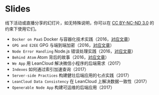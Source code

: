 # Slides

线下活动或直播分享的幻灯片，如无特殊说明，你可以在 [CC BY-NC-ND 3.0](https://creativecommons.org/licenses/by-nc-nd/3.0/cn/) 的约束下使用它们。

- `Docker on PaaS` Docker 与容器化技术实践（2016，[对应文章](https://jysperm.me/2016/08/docker-and-containerization/)）
- `GPG and E2EE` GPG 与端到端加密（2016，[对应文章](https://jysperm.me/2017/09/gpg-and-e2ee/)）
- `Node Error Handling` Node.js 错误处理实践（2016，[对应文章](https://jysperm.me/2016/10/nodejs-error-handling/)）
- `Behind Atom` Atom 背后的故事（2016，[对应文章](https://jysperm.me/2016/11/behind-atom/)）
- `We App` 用 LeanCloud 解决微信小程序的后端需求（2017）
- `Indexes` 如何通过索引加速查询（2017）
- `Server-side Practices` 构建健壮后端应用的七点实践（2017）
- `LeanCloud Data Consistency` 在 LeanCloud 上解决数据一致性（2017）
- `Openerable Node App` 构建可运维的后端应用（2017）
